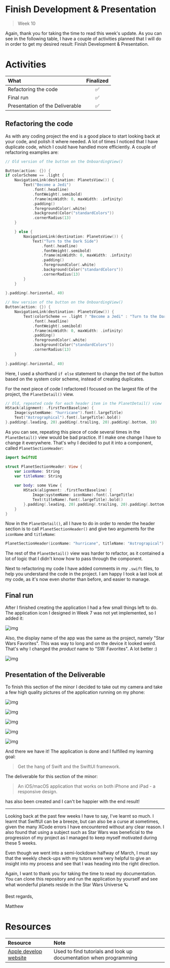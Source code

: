 # Finish Development & Presentation
> Week 10

Again, thank you for taking the time to read this week's update. As you can see in the following table, I have a couple of activities planned that I will do in order to get my desired result: Finish Development & Presentation.

# Activities

|What|Finalized|
|:---|:---:|
|Refactoring the code|✅|
|Final run|✅|
|Presentation of the Deliverable|✅|

## Refactoring the code

As with any coding project the end is a good place to start looking back at your code, and polish it where needed. A lot of times I noticed that I have duplicate code, which I could have handled more efficiently. A couple of refactoring examples are:

```swift
// Old version of the button on the OnboardingView()

Button(action: {}) {
if colorScheme == .light {
    NavigationLink(destination: PlanetsView()) {
        Text("Become a Jedi")
            .font(.headline)
            .fontWeight(.semibold)
            .frame(minWidth: 0, maxWidth: .infinity)
            .padding()
            .foregroundColor(.white)
            .background(Color("standardColors"))
            .cornerRadius(13)
    }

    } else {
        NavigationLink(destination: PlanetsView()) {
            Text("Turn to the Dark Side")
                .font(.headline)
                .fontWeight(.semibold)
                .frame(minWidth: 0, maxWidth: .infinity)
                .padding()
                .foregroundColor(.white)
                .background(Color("standardColors"))
                .cornerRadius(13)
        }
    }
    
}.padding(.horizontal, 40)
```

```swift
// New version of the button on the OnboardingView()
Button(action: {}) {
    NavigationLink(destination: PlanetsView()) {
        Text(colorScheme == .light ? "Become a Jedi" : "Turn to the Dark Side")
            .font(.headline)
            .fontWeight(.semibold)
            .frame(minWidth: 0, maxWidth: .infinity)
            .padding()
            .foregroundColor(.white)
            .background(Color("standardColors"))
            .cornerRadius(13)
    }
        
}.padding(.horizontal, 40)
```

Here, I used a shorthand `if else` statement to change the text of the button based on the system color scheme, instead of creating duplicates.

For the next piece of code I refactored I focused on the largest file of the project, the `PlanetDetail()` view.

```swift
// Old, repeated code for each header item in the PlanetDetail() view
HStack(alignment: .firstTextBaseline) {
    Image(systemName: "hurricane").font(.largeTitle)
    Text("Astrographical").font(.largeTitle).bold()
}.padding(.leading, 20).padding(.trailing, 20).padding(.bottom, 10)
```

As you can see, repeating this piece of code several times in the `PlanetDetail()` view would be bad practice. If I make one change I have to change it everywhere. That's why I decided to put it into a component, called `PlanetSectionHeader`:

```swift
import SwiftUI

struct PlanetSectionHeader: View {
    var iconName: String
    var titleName: String
    
    var body: some View {
        HStack(alignment: .firstTextBaseline) {
            Image(systemName: iconName).font(.largeTitle)
            Text(titleName).font(.largeTitle).bold()
        }.padding(.leading, 20).padding(.trailing, 20).padding(.bottom, 10)
    }
}
```

Now in the `PlanetDetail()`, all I have to do in order to render the header section is to call `PlanetSectionHeader()` and give two arguments for the `iconName` and `titleName`:

```swift
PlanetSectionHeader(iconName: "hurricane", titleName: "Astrograpical")
```

The rest of the `PlanetDetail()` view was harder to refactor, as it contained a lot of logic that I didn't know how to pass through the component.

Next to refactoring my code I have added comments in my `.swift` files, to help you understand the code in the project. I am happy I took a last look at my code, as it's now even shorter than before, and easier to manage.

## Final run

After I finished creating the application I had a few small things left to do. The application icon I designed in Week 7 was not yet implemented, so I added it:

![img](https://raw.githubusercontent.com/mwdossantos/kb-86/master/docs/images/appicon.png)

Also, the display name of the app was the same as the project, namely "Star Wars Favorites". This was way to long and on the device it looked weird. That's why I changed the *product* name to "SW: Favorites". A lot better :)

![img](https://raw.githubusercontent.com/mwdossantos/kb-86/master/docs/images/appname.png)

## Presentation of the Deliverable

To finish this section of the minor I decided to take out my camera and take a few high quality pictures of the application running on my phone:

![img](https://raw.githubusercontent.com/mwdossantos/kb-86/master/docs/images/swpromo1.jpeg)

![img](https://raw.githubusercontent.com/mwdossantos/kb-86/master/docs/images/swpromo2.jpeg)

![img](https://raw.githubusercontent.com/mwdossantos/kb-86/master/docs/images/swpromo3.jpeg)

![img](https://raw.githubusercontent.com/mwdossantos/kb-86/master/docs/images/swpromo4.jpeg)

![img](https://raw.githubusercontent.com/mwdossantos/kb-86/master/docs/images/swpromo5.jpeg)

And there we have it! The application is done and I fulfilled my learning goal:

> Get the hang of Swift and the SwiftUI framework.

The deliverable for this section of the minor:

> An iOS/macOS application that works on both iPhone and iPad - a responsive design.

has also been created and I can't be happier with the end result!

---

Looking back at the past few weeks I have to say, I've learnt so much. I learnt that SwiftUI can be a breeze, but can also be a curse at sometimes, given the many XCode errors I have encountered without any clear reason. I also found that using a subject such as Star Wars was beneficial to the progression of my project as I managed to keep myself motivated during these 5 weeks.

Even though we went into a semi-lockdown halfway of March, I must say that the weekly check-ups with my tutors were very helpful to give an insight into my process and see that I was heading into the right direction.

Again, I want to thank you for taking the time to read my documentation. You can clone this repository and run the application by yourself and see what wonderful planets reside in the Star Wars Universe 🪐

Best regards,

Matthew

# Resources

| Resource | Note |
| :--- | :--- |
| [Apple develop website](https://developer.apple.com/develop/) | Used to find tutorials and look up documentation when programming |

